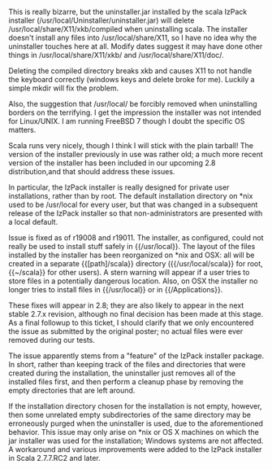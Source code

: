 This is really bizarre, but the uninstaller.jar installed by the scala IzPack installer (/usr/local/Uninstaller/uninstaller.jar) will delete /usr/local/share/X11/xkb/compiled when uninstalling scala. The installer doesn't install any files into /usr/local/share/X11, so I have no idea why the uninstaller touches here at all. Modify dates suggest it may have done other things in /usr/local/share/X11/xkb/ and /usr/local/share/X11/doc/.

Deleting the compiled directory breaks xkb and causes X11 to not handle the keyboard correctly (windows keys and delete broke for me). Luckily a simple mkdir will fix the problem.

Also, the suggestion that /usr/local/ be forcibly removed when uninstalling borders on the terrifying. I get the impression the installer was not intended for Linux/UNIX. I am running FreeBSD 7 though I doubt the specific OS matters.

Scala runs very nicely, though I think I will stick with the plain tarball!
The version of the installer previously in use was rather old; a much more recent version of the installer has been included in our upcoming 2.8 distribution,and that should address these issues.

In particular, the IzPack installer is really designed for private user installations, rather than by root. The default installation directory on *nix used to be /usr/local for every user, but that was changed in a subsequent release of the IzPack installer so that non-administrators are presented with a local default.


Issue is fixed as of r19008 and r19011. The installer, as configured, could not really be used to install stuff safely in {{/usr/local}}. The layout of the files installed by the installer has been reorganized on *nix and OSX: all will be created in a separate {{[path]/scala}} directory ({{/usr/local/scala}} for root, {{~/scala}} for other users). A stern warning will appear if a user tries to store files in a potentially dangerous location. Also, on OSX the installer no longer tries to install files in {{/usr/local}} or in {{/Applications}}.

These fixes will appear in 2.8; they are also likely to appear in the next stable 2.7.x revision, although no final decision has been made at this stage.
As a final followup to this ticket, I should clarify that we only encountered the issue as submitted by the original poster; no actual files were ever removed during our tests.

The issue apparently stems from a "feature" of the IzPack installer package. In short, rather than keeping track of the files and directories that were created during the installation, the uninstaller just removes all of the installed files first, and then perform a cleanup phase by removing the empty directories that are left around.

If the installation directory chosen for the installation is not empty, however, then some unrelated empty subdirectories of the same directory may be erroneously purged when the uninstaller is used, due to the aforementioned behavior. This issue may only arise on *nix or OS X machines on which the jar installer was used for the installation; Windows systems are not affected. A workaround and various improvements were added to the IzPack installer in Scala 2.7.7.RC2 and later.
